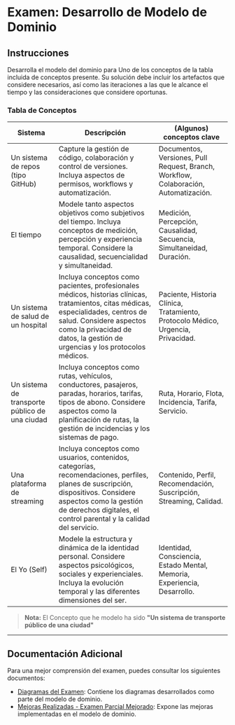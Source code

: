 # Examen: Desarrollo de Modelo de Dominio

## Instrucciones

Desarrolla el modelo del dominio para Uno de los conceptos de la tabla incluida de conceptos presente. Su solución debe incluir los artefactos que considere necesarios, así como las iteraciones a las que le alcance el tiempo y las consideraciones que considere oportunas.


### Tabla de Conceptos
| Sistema                                    | Descripción                                                                                                                                                                    | (Algunos) conceptos clave                              |
|--------------------------------------------|--------------------------------------------------------------------------------------------------------------------------------------------------------------------------------|--------------------------------------------------------|
| Un sistema de repos (tipo GitHub)          | Capture la gestión de código, colaboración y control de versiones. Incluya aspectos de permisos, workflows y automatización.                                                  | Documentos, Versiones, Pull Request, Branch, Workflow, Colaboración, Automatización. |
| El tiempo                                  | Modele tanto aspectos objetivos como subjetivos del tiempo. Incluya conceptos de medición, percepción y experiencia temporal. Considere la causalidad, secuencialidad y simultaneidad. | Medición, Percepción, Causalidad, Secuencia, Simultaneidad, Duración. |
| Un sistema de salud de un hospital         | Incluya conceptos como pacientes, profesionales médicos, historias clínicas, tratamientos, citas médicas, especialidades, centros de salud. Considere aspectos como la privacidad de datos, la gestión de urgencias y los protocolos médicos. | Paciente, Historia Clínica, Tratamiento, Protocolo Médico, Urgencia, Privacidad. |
| Un sistema de transporte público de una ciudad | Incluya conceptos como rutas, vehículos, conductores, pasajeros, paradas, horarios, tarifas, tipos de abono. Considere aspectos como la planificación de rutas, la gestión de incidencias y los sistemas de pago. | Ruta, Horario, Flota, Incidencia, Tarifa, Servicio. |
| Una plataforma de streaming                | Incluya conceptos como usuarios, contenidos, categorías, recomendaciones, perfiles, planes de suscripción, dispositivos. Considere aspectos como la gestión de derechos digitales, el control parental y la calidad del servicio. | Contenido, Perfil, Recomendación, Suscripción, Streaming, Calidad. |
| El Yo (Self)                               | Modele la estructura y dinámica de la identidad personal. Considere aspectos psicológicos, sociales y experienciales. Incluya la evolución temporal y las diferentes dimensiones del ser. | Identidad, Consciencia, Estado Mental, Memoria, Experiencia, Desarrollo. |


> **Nota:** El Concepto que he modelo ha sido **"Un sistema de transporte público de una ciudad"**

---

## Documentación Adicional

Para una mejor comprensión del examen, puedes consultar los siguientes documentos:

- [Diagramas del Examen](/documents/README.md): Contiene los diagramas desarrollados como parte del modelo de dominio.
- [Mejoras Realizadas - Examen Parcial Mejorado](/documents/ExamenParcialMejorado.md): Expone las mejoras implementadas en el modelo de dominio.

